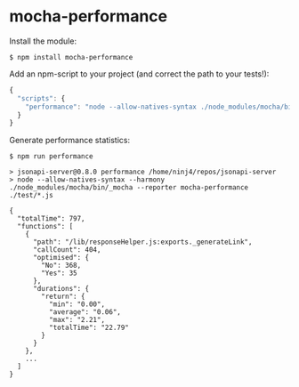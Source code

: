 # mocha-performance



Install the module:
```
$ npm install mocha-performance
```

Add an npm-script to your project (and correct the path to your tests!):
```javascript
{
  "scripts": {
    "performance": "node --allow-natives-syntax ./node_modules/mocha/bin/_mocha --reporter mocha-performance ./test/**/*.js",
  }
}
```

Generate performance statistics:
```
$ npm run performance

> jsonapi-server@0.8.0 performance /home/ninj4/repos/jsonapi-server
> node --allow-natives-syntax --harmony ./node_modules/mocha/bin/_mocha --reporter mocha-performance ./test/*.js

{
  "totalTime": 797,
  "functions": [
    {
      "path": "/lib/responseHelper.js:exports._generateLink",
      "callCount": 404,
      "optimised": {
        "No": 368,
        "Yes": 35
      },
      "durations": {
        "return": {
          "min": "0.00",
          "average": "0.06",
          "max": "2.21",
          "totalTime": "22.79"
        }
      }
    },
    ...
  ]
}
```
